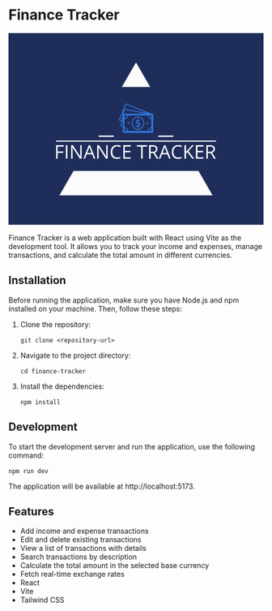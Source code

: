 # Finance Tracker

![Finance Tracker Logo](public/logo-main.png)


Finance Tracker is a web application built with React using Vite as the development tool. It allows you to track your income and expenses, manage transactions, and calculate the total amount in different currencies.

## Installation

Before running the application, make sure you have Node.js and npm installed on your machine. Then, follow these steps:

1. Clone the repository:

   ```shell
   git clone <repository-url>
2. Navigate to the project directory:

    ```shell
    cd finance-tracker
3. Install the dependencies:

    ```shell
    npm install
## Development

To start the development server and run the application, use the following command:

    npm run dev
    

The application will be available at http://localhost:5173.


## Features

* Add income and expense transactions
* Edit and delete existing transactions
* View a list of transactions with details
* Search transactions by description
* Calculate the total amount in the selected base currency
* Fetch real-time exchange rates 
* React
* Vite
* Tailwind CSS




